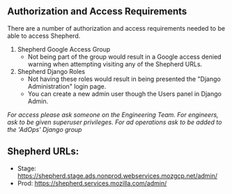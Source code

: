 ## Authorization and Access Requirements

There are a number of authorization and access requirements needed to be able to access Shepherd.

1. Shepherd Google Access Group
   *  Not being part of the group would result in a Google access denied warning when attempting visiting any of the Shepherd URLs.
2. Shepherd Django Roles
   * Not having these roles would result in being presented the "Django Administration" login page.
   * You can create a new admin user though the Users panel in Django Admin.
   
*For access please ask someone on the Engineering Team. For engineers, ask to be given superuser privileges. For ad operations ask to be added to the 'AdOps' Django group*

## Shepherd URLs:

- Stage: https://shepherd.stage.ads.nonprod.webservices.mozgcp.net/admin/
- Prod: https://shepherd.services.mozilla.com/admin/
